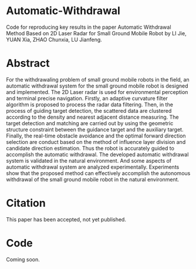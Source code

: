# Automatic-Withdrawal
Code for reproducing key results in the paper Automatic Withdrawal Method Based on 2D Laser Radar for Small Ground Mobile Robot by LI Jie, YUAN Xia, ZHAO Chunxia, LU Jianfeng.
# Abstract
For the withdrawaling problem of small ground mobile robots in the field, an automatic withdrawal system for the small ground mobile robot is designed and implemented. The 2D Laser radar is used for environmental perception and terminal precise navigation. Firstly, an adaptive curvature filter algorithm is proposed to process the radar data filtering. Then, in the process of guiding target detection, the scattered data are clustered according to the density and nearest adjacent distance measuring. The target detection and matching are carried out by using the geometric structure constraint between the guidance target and the auxiliary target. Finally, the real-time obstacle avoidance and the optimal forward direction selection are conduct based on the method of influence layer division and candidate direction estimation. Thus the robot is accurately guided to accomplish the automatic withdrawal. The developed automatic withdrawal system is validated in the natural environment. And some aspects of automatic withdrawal system are analyzed experimentally. Experiments show that the proposed method can effectively accomplish the autonomous withdrawal of the small ground mobile robot in the natural environment.
# Citation
This paper has been accepted, not yet published.
# Code
Coming soon.
